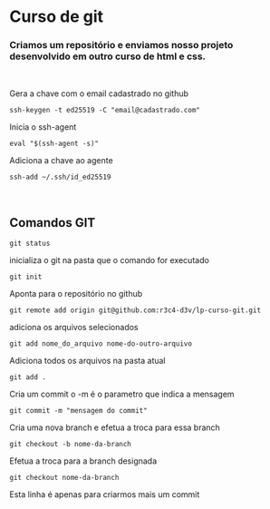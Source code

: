 # Curso de git

### Criamos um repositório e enviamos nosso projeto desenvolvido em outro curso de html e css.  
<br>

Gera a chave com o email cadastrado no github
```
ssh-keygen -t ed25519 -C "email@cadastrado.com"
```
Inicia o ssh-agent
```
eval "$(ssh-agent -s)"
```
Adiciona a chave ao agente
```
ssh-add ~/.ssh/id_ed25519
```

<br>

## Comandos GIT

```
git status
```

inicializa o git na pasta que o comando for executado
```
git init
```

Aponta para o repositório no github
```
git remote add origin git@github.com:r3c4-d3v/lp-curso-git.git
```

adiciona os arquivos selecionados
```
git add nome_do_arquivo nome-do-outro-arquivo
```

Adiciona todos os arquivos na pasta atual
```
git add . 
```

Cria um commit o -m é o parametro que indica a mensagem
```
git commit -m "mensagem do commit"
```

Cria uma nova branch e efetua a troca para essa branch
```
git checkout -b nome-da-branch
```

Efetua a troca para a branch designada
```
git checkout nome-da-branch
```

Esta linha é apenas para criarmos mais um commit
